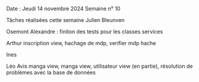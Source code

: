 Date : Jeudi 14 novembre 2024 Semaine n° 10

Tâches réalisées cette semaine
Julien Bleunven

Osemont Alexandre : finiton des tests pour les classes services 

Arthur
inscription view, hachage de mdp, verifier mdp hache

Ines

Léo
 Avis manga view, manga view, utilisateur view (en partie), résolution de problèmes avec la base de données

